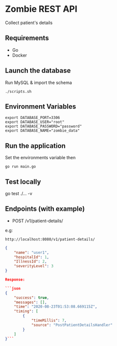# Zombie REST API

Collect patient's details

## Requirements

- Go
- Docker

## Launch the database

Run MySQL & import the schema

```chmod +x scripts.sh
./scripts.sh
```

## Environment Variables

```export DATABASE_ENDPOINT="localhost"
export DATABASE_PORT=3306
export DATABASE_USER="root"
export DATABASE_PASSWORD="password"
export DATABASE_NAME="zombie_data"
```

## Run the application

Set the environments variable then

`go run main.go`

## Test locally

go test ./... -v

## Endpoints (with example)

- POST /v1/patient-details/

e.g:

`http://localhost:8080/v1/patient-details/`

```json
{
    "name": "user1",
    "hospitalId": 1,
    "IllnessId": 2,
    "severityLevel": 3
}

Response:

```json
{
    "success": true,
    "messages": [],
    "time": "2020-08-23T01:53:08.669115Z",
    "timing": [
        {
            "timeMillis": 7,
            "source": "PostPatientDetailsHandler"
        }
    ]
}```
